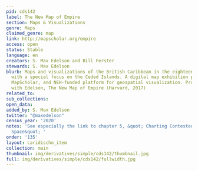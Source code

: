 ```yaml
---
pid: cds142
label: The New Map of Empire
section: Maps & Visualizations
genre: Maps
claimed_genre: map
link: http://mapscholar.org/empire
access: open
status: Stable
language: en
creators: S. Max Edelson and Bill Ferster
stewards: S. Max Edelson
blurb: Maps and visualizations of the British Caribbean in the eighteenth century,
  with a special focus on the Ceded Islands. A digital map exhibition produced on
  MapScholar, and NEH-funded platform for geospatial visualization. Produced in tandem
  with Edelson, The New Map of Empire (Harvard, 2017)
related_to:
sub_collections:
open_data:
added_by: S. Max Edelson
twitter: "@maxedelson"
census_year: '2020'
notes: 'See especially the link to chapter 5, &quot; Charting Contested Caribbean
  Space&quot; '
order: '135'
layout: caridischo_item
collection: main
thumbnail: img/derivatives/simple/cds142/thumbnail.jpg
full: img/derivatives/simple/cds142/fullwidth.jpg
---
```

